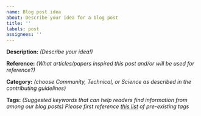```yaml
---
name: Blog post idea
about: Describe your idea for a blog post
title: ''
labels: post
assignees: ''
---
```

**Description:** _(Describe your idea!)_


**Reference:** _(What articles/papers inspired this post and/or will be used for reference?)_


**Category:** _(choose Community, Technical, or Science as described in the contributing guidelines)_


**Tags:** _(Suggested keywords that can help readers find information from among our blog posts)_
_Please first reference [this list](https://fredhutch.github.io/coop/about/) of pre-existing tags_

